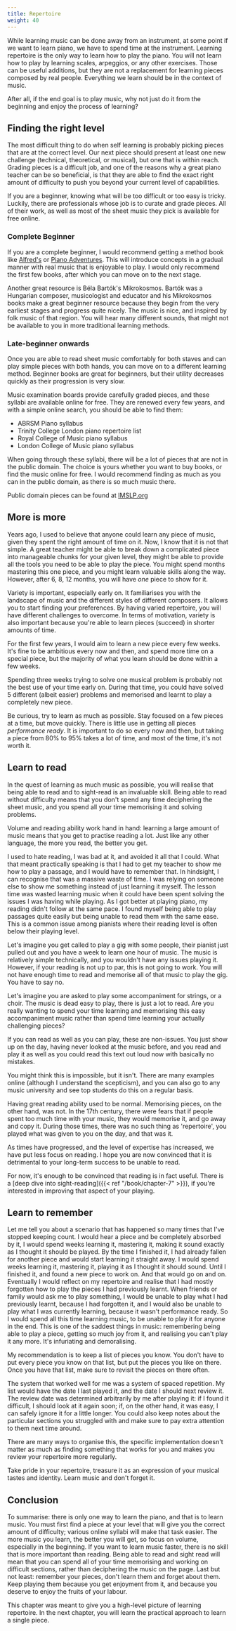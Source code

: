```yaml
---
title: Repertoire
weight: 40
---
```


While learning music can be done away from an instrument, at some point if we
want to learn piano, we have to spend time at the instrument. Learning
repertoire is the only way to learn how to play the piano. You will not learn
how to play by learning scales, arpeggios, or any other exercises. Those can be
useful additions, but they are not a replacement for learning pieces composed by
real people. Everything we learn should be in the context of music. 

After all, if the end goal is to play music, why not just do it from the
beginning and enjoy the process of learning?

## Finding the right level

The most difficult thing to do when self learning is probably picking pieces
that are at the correct level. Our next piece should present at least one new
challenge (technical, theoretical, or musical), but one that is within reach.
Grading pieces is a difficult job, and one of the reasons why a great piano
teacher can be so beneficial, is that they are able to find the exact right
amount of difficulty to push you beyond your current level of capabilities.

If you are a beginner, knowing what will be too difficult or too easy is tricky.
Luckily, there are professionals whose job is to curate and grade pieces. All of
their work, as well as most of the sheet music they pick is available for free
online.

### Complete Beginner

If you are a complete beginner, I would recommend getting a method book like
[Alfred's](https://a.co/d/dQELLIK) or [Piano Adventures](https://a.co/d/eMh5rFg). This will introduce concepts in a gradual manner
with real music that is enjoyable to play. I would only recommend the first few
books, after which you can move on to the next stage.

Another great resource is Béla Bartók's Mikrokosmos. Bartók was a Hungarian
composer, musicologist and educator and his Mikrokosmos books make a great
beginner resource because they begin from the very earliest stages and progress
quite nicely. The music is nice, and inspired by folk music of that region. You
will hear many different sounds, that might not be available to you in more
traditional learning methods.

### Late-beginner onwards

Once you are able to read sheet music comfortably for both staves and can play
simple pieces with both hands, you can move on to a different learning method.
Beginner books are great for beginners, but their utility decreases quickly
as their progression is very slow.

Music examination boards provide carefully graded pieces, and these syllabi
are available online for free. They are renewed every few years, and with a
simple online search, you should be able to find them:

- ABRSM Piano syllabus
- Trinity College London piano repertoire list
- Royal College of Music piano syllabus
- London College of Music piano syllabus

When going through these syllabi, there will be a lot of pieces that are not in
the public domain. The choice is yours whether you want to buy books, or find
the music online for free. I would recommend finding as much as you can in the
public domain, as there is so much music there.

Public domain pieces can be found at [IMSLP.org](https://imslp.org/wiki/)

## More is more

Years ago, I used to believe that anyone could learn any piece of music, given
they spent the right amount of time on it. Now, I know that it is not that
simple. A great teacher might be able to break down a complicated piece into
manageable chunks for your given level, they might be able to provide all the
tools you need to be able to play the piece. You might spend months mastering
this one piece, and you might learn valuable skills along the way. However,
after 6, 8, 12 months, you will have *one* piece to show for it.

Variety is important, especially early on. It familiarises you with the
landscape of music and the different styles of different composers. It allows
you to start finding your preferences. By having varied repertoire, you will
have different challenges to overcome. In terms of motivation, variety is also
important because you're able to learn pieces (succeed) in shorter amounts of
time.

For the first few years, I would aim to learn a new piece every few weeks. It's
fine to be ambitious every now and then, and spend more time on a special piece,
but the majority of what you learn should be done within a few weeks.

Spending three weeks trying to solve one musical problem is probably not the
best use of your time early on. During that time, you could have solved 5
different (albeit easier) problems and memorised and learnt to play a completely
new piece.

Be curious, try to learn as much as possible. Stay focused on a few pieces at a
time, but move quickly. There is little use in getting all pieces
*performance ready*. It is important to do so every now and then, but taking a
piece from 80% to 95% takes a lot of time, and most of the time, it's not worth
it. 

## Learn to read

In the quest of learning as much music as possible, you will realise that being
able to read and to sight-read is an invaluable skill. Being able to read
without difficulty means that you don't spend any time deciphering the sheet
music, and you spend all your time memorising it and solving problems.

Volume and reading ability work hand in hand: learning a large amount of music
means that you get to practise reading a lot. Just like any other language, the
more you read, the better you get.

I used to hate reading, I was bad at it, and avoided it all that I could. What
that meant practically speaking is that I had to get my teacher to show me how
to play a passage, and I would have to remember that. In hindsight, I can
recognise that was a massive waste of time. I was relying on someone else to
show me something instead of just learning it myself. The lesson time was wasted
learning music when it could have been spent solving the issues I was having
while playing. As I got better at playing piano, my reading didn't follow at the
same pace. I found myself being able to play passages quite easily but being
unable to read them with the same ease. This is a common issue among pianists
where their reading level is often below their playing level.

Let's imagine you get called to play a gig with some people, their pianist just
pulled out and you have a week to learn one hour of music. The music is relatively
simple technically, and you wouldn't have any issues playing it. However, if
your reading is not up to par, this is not going to work. You will not have
enough time to read and memorise all of that music to play the gig. You have to
say no.

Let's imagine you are asked to play some accompaniment for strings, or a choir.
The music is dead easy to play, there is just a lot to read. Are you really
wanting to spend your time learning and memorising this easy accompaniment music
rather than spend time learning your actually challenging pieces?

If you can read as well as you can play, these are non-issues. You just show up
on the day, having never looked at the music before, and you read and play it as
well as you could read this text out loud now with basically no mistakes.

You might think this is impossible, but it isn't. There are many examples online
(although I understand the scepticism), and you can also go to any music
university and see top students do this on a regular basis.

Having great reading ability used to be normal. Memorising pieces, on the other
hand, was not. In the 17th century, there were fears that if people spent too
much time with your music, they would memorise it, and go away and copy it.
During those times, there was no such thing as 'repertoire', you played what was
given to you on the day, and that was it.

As times have progressed, and the level of expertise has increased, we have put
less focus on reading. I hope you are now convinced that it is detrimental to
your long-term success to be unable to read.

For now, it's enough to be convinced that reading is in fact useful. There is a
[deep dive into sight-reading]({{< ref "/book/chapter-7" >}}), if you're interested in improving that aspect of
your playing.

## Learn to remember

Let me tell you about a scenario that has happened so many times that I've
stopped keeping count. I would hear a piece and be completely absorbed by it, I
would spend weeks learning it, mastering it, making it sound exactly as I
thought it should be played. By the time I finished it, I had already fallen for
another piece and would start learning it straight away. I would spend weeks
learning it, mastering it, playing it as I thought it should sound. Until I
finished it, and found a new piece to work on. And that would go on and on.
Eventually I would reflect on my repertoire and realise that I had mostly
forgotten how to play the pieces I had previously learnt. When friends or family
would ask me to play something, I would be unable to play what I had previously
learnt, because I had forgotten it, and I would also be unable to play what I
was currently learning, because it wasn't performance ready. So I would spend
all this time learning music, to be unable to play it for anyone in the end.
This is one of the saddest things in music: remembering being able to play a
piece, getting so much joy from it, and realising you can't play it any more.
It's infuriating and demoralising.

My recommendation is to keep a list of pieces you know. You don't have to put
every piece you know on that list, but put the pieces you like on there. Once
you have that list, make sure to revisit the pieces on there often.

The system that worked well for me was a system of spaced repetition. My list
would have the date I last played it, and the date I should next review it. The
review date was determined arbitrarily by me after playing it: if I found it
difficult, I should look at it again soon; if, on the other hand, it was easy, I
can safely ignore it for a little longer. You could also keep notes about the
particular sections you struggled with and make sure to pay extra attention to
them next time around.

There are many ways to organise this, the specific implementation doesn't matter
as much as finding something that works for you and makes you review your
repertoire more regularly.

Take pride in your repertoire, treasure it as an expression of your musical
tastes and identity. Learn music and don't forget it.

## Conclusion

To summarise: there is only one way to learn the piano, and that is to learn
music. You must first find a piece at your level that will give you the correct
amount of difficulty; various online syllabi will make that task easier. The
more music you learn, the better you will get, so focus on volume, especially in
the beginning. If you want to learn music faster, there is no skill that is more
important than reading. Being able to read and sight read will mean that you can
spend all of your time memorising and working on difficult sections, rather than
deciphering the music on the page. Last but not least: remember your pieces,
don't learn them and forget about them. Keep playing them because you get
enjoyment from it, and because you deserve to enjoy the fruits of your labour.

This chapter was meant to give you a high-level picture of learning repertoire.
In the next chapter, you will learn the practical approach to learn a single
piece.
